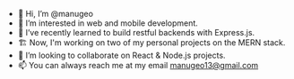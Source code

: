- 👋 Hi, I’m @manugeo
- 👀 I’m interested in web and mobile development.
- 🌱 I’ve recently learned to build restful backends with Express.js.
- 🏗️ Now, I'm working on two of my personal projects on the MERN stack.
- 💞️ I’m looking to collaborate on React & Node.js projects.
- 📫 You can always reach me at my email manugeo13@gmail.com

<!---
manugeo/manugeo is a ✨ special ✨ repository because its `README.md` (this file) appears on your GitHub profile.
You can click the Preview link to take a look at your changes.
--->
